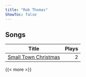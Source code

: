 ```yaml
---
title: "Rob Thomas"
ShowToc: false
---
```


## Songs
Title | Plays 
----- | -----: 
[Small Town Christmas](/songs/small-town-christmas) | 2

{{< more >}}